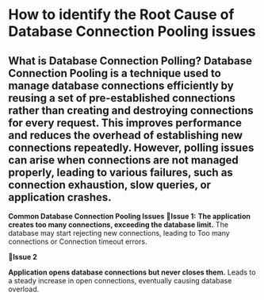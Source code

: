 # How to identify the Root Cause of Database Connection Pooling issues

**What is Database Connection Polling?**
Database Connection Pooling is a technique used to manage database connections efficiently by reusing a set of pre-established connections rather than creating and destroying connections for every request. This improves performance and reduces the overhead of establishing new connections repeatedly.
However, polling issues can arise when connections are not managed properly, leading to various failures, such as connection exhaustion, slow queries, or application crashes.
---
**Common Database Connection Pooling Issues**
🔴**Issue 1:**
**The application creates too many connections, exceeding the database limit.**
The database may start rejecting new connections, leading to Too many connections or Connection timeout errors.

🔴**Issue 2**

**Application opens database connections but never closes them.**
Leads to a steady increase in open connections, eventually causing database overload.





